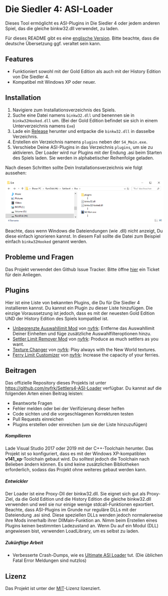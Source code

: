 # Die Siedler 4: ASI-Loader

Dieses Tool ermöglicht es ASI-Plugins in Die Siedler 4 oder jedem anderen Spiel, das die gleiche binkw32.dll verwendet, zu laden.

Für dieses README gibt es eine [englische Version](README.md). Bitte beachte, dass die deutsche Übersetzung ggf. veraltet sein kann.



## Features

* Funktioniert sowohl mit der Gold Edition als auch mit der History Edition von Die Siedler 4.
* Kompatibel mit Windows XP oder neuer.



## Installation

1. Navigiere zum Installationsverzeichnis des Spiels. 
2. Suche eine Datei namens `binkw32.dll` und benennen sie in `binkw32Hooked.dll` um. (Bei der Gold Edition befindet sie sich in einem Unterverzeichnis namens `Exe`)
3. Lade ein [Release](https://github.com/nyfrk/Settlers4-ASI-Loader/releases) herunter und entpacke die `binkw32.dll` in dasselbe Verzeichnis.
4. Erstellen ein Verzeichnis namens `plugins` neben der `S4_Main.exe`.
5. Verschiebe Deine ASI-Plugins in das Verzeichnis `plugins`, um sie zu aktivieren. Der Loader wird nur Plugins mit der Endung .asi beim Starten des Spiels laden. Sie werden in alphabetischer Reihenfolge geladen.



Nach diesen Schritten sollte Dein Installationsverzeichnis wie folgt aussehen:

![installation](installation.png)

Beachte, dass wenn Windows die Dateiendungen (wie .dll) nicht anzeigt, Du diese einfach ignorieren kannst. In diesem Fall sollte die Datei zum Beispiel einfach `binkw32Hooked` genannt werden.



## Probleme und Fragen

Das Projekt verwendet den Github Issue Tracker. Bitte öffne [hier](https://github.com/nyfrk/Settlers4-ASI-Loader/issues) ein Ticket für dein Anliegen.



## Plugins

Hier ist eine Liste von bekannten Plugins, die Du für Die Siedler 4 installieren kannst. Du kannst ein Plugin zu dieser Liste hinzufügen. Die einzige Voraussetzung ist jedoch, dass es mit der neuesten Gold Edition UND der History Edition des Spiels kompatibel ist. 

* [Unbegrenzte Auswahllimit Mod](https://github.com/nyfrk/Settlers4-UnlimitedSelectionMod) von [nyfrk](https://github.com/nyfrk): Entferne das Auswahllimit Deiner Einheiten und füge zusätzliche Auswahlfilteroptionen hinzu.
* [Settler Limit Remover Mod](https://github.com/nyfrk/S4_SettlerLimitRemover) von [nyfrk](https://github.com/nyfrk): Produce as much settlers as you want.
* [Texture Changer](https://github.com/nyfrk/Settlers4-TextureChanger) von [nyfrk](https://github.com/nyfrk): Play always with the New World textures.
* [Ferry Limit Customizer](https://github.com/nyfrk/FerryLimitCustomizer) von [nyfrk](https://github.com/nyfrk): Increase the capacity of your ferries.



## Beitragen

Das offizielle Repository dieses Projekts ist unter https://github.com/nyfrk/Settlers4-ASI-Loader verfügbar. Du kannst auf die folgenden Arten einen Beitrag leisten:

* Beantworte Fragen
* Fehler melden oder bei der Verifizierung dieser helfen
* Code sichten und die vorgeschlagenen Korrekturen testen
* Pull Requests einreichen
* Plugins erstellen oder einreichen (um sie der Liste hinzuzufügen)

##### Kompilieren

Lade Visual Studio 2017 oder 2019 mit der C++-Toolchain herunter. Das Projekt ist so konfiguriert, dass es mit der Windows XP-kompatiblen **v141_xp**-Toolchain gebaut wird. Du solltest jedoch die Toolchain nach Belieben ändern können. Es sind keine zusätzlichen Bibliotheken erforderlich, sodass das Projekt ohne weiteres gebaut werden kann.

##### Entwickler

Der Loader ist eine Proxy-Dll der binkw32.dll. Sie eignet sich gut als Proxy-Ziel, da die Gold Edition und die History Edition die gleiche binkw32.dll verwenden und weil sie nur einige wenige stdcall-Funktionen epxortiert. Beachte, dass ASI-Plugins im Grunde nur reguläre DLLs mit der Dateiendung .asi sind. Diese speziellen DLLs wenden jedoch normalerweise ihre Mods innerhalb ihrer DllMain-Funktion an. Nimm beim Erstellen eines Plugins keinen bestimmten Ladezustand an. Wenn Du auf ein Modul (DLL) angewiesen bist, verwenden LoadLibrary, um es selbst zu laden.

##### Zukünftige Arbeit

* Verbesserte Crash-Dumps, wie es [Ultimate ASI Loader](https://github.com/ThirteenAG/Ultimate-ASI-Loader) tut. (Die üblichen Fatal Error Meldungen sind nutzlos) 



## Lizenz

Das Projekt ist unter der [MIT](https://github.com/nyfrk/Settlers4-UnlimitedSelectionMod/blob/master/LICENSE.md)-Lizenz lizenziert.
